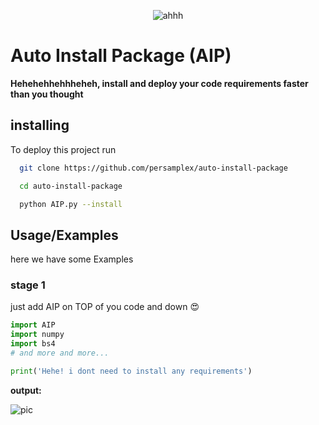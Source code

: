 <p align="center">
  <img src="https://i.ytimg.com/vi/-1qju6V1jLM/maxresdefault.jpg" alt="ahhh">
</p>


# Auto Install Package (AIP)
**Hehehehhehhheheh, install and deploy your code requirements faster than you thought**


## installing

To deploy this project run

```bash
  git clone https://github.com/persamplex/auto-install-package
```

```bash
  cd auto-install-package
```

```bash
  python AIP.py --install
```



## Usage/Examples
here we have some Examples


### stage 1
just add AIP on TOP of you code and down 😍
```python
import AIP
import numpy
import bs4
# and more and more...

print('Hehe! i dont need to install any requirements')
```
**output:**


![pic](https://uploadkon.ir/uploads/cd8207_24Capture.jpg)



